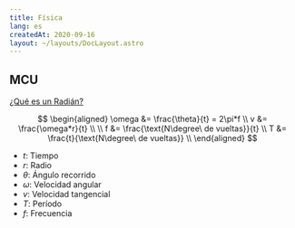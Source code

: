 ```yaml
---
title: Física
lang: es
createdAt: 2020-09-16
layout: ~/layouts/DocLayout.astro
---
```


## MCU

[¿Qué es un Radián?](../radianes/)

$$
\begin{aligned}
  \omega &= \frac{\theta}{t} = 2\pi*f \\
  v &= \frac{\omega*r}{t} \\
  \\
  f &= \frac{\text{N\degree\ de vueltas}}{t} \\
  T &= \frac{t}{\text{N\degree\ de vueltas}} \\
\end{aligned}
$$

- $t$: Tiempo
- $r$: Radio
- $\theta$: Ángulo recorrido
- $\omega$: Velocidad angular
- $v$: Velocidad tangencial
- $T$: Período
- $f$: Frecuencia
